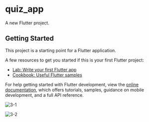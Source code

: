 # quiz_app

A new Flutter project.

## Getting Started

This project is a starting point for a Flutter application.

A few resources to get you started if this is your first Flutter project:

- [Lab: Write your first Flutter app](https://docs.flutter.dev/get-started/codelab)
- [Cookbook: Useful Flutter samples](https://docs.flutter.dev/cookbook)

For help getting started with Flutter development, view the
[online documentation](https://docs.flutter.dev/), which offers tutorials,
samples, guidance on mobile development, and a full API reference.


![3-1](https://github.com/SE-LAPS/Quiz-App/assets/87580847/d5c1eddf-bcec-4a71-9395-14312cb4fb40)

![3-2](https://github.com/SE-LAPS/Quiz-App/assets/87580847/cb46ff0c-8f1f-4138-9dfe-d5c53ee0c699)
